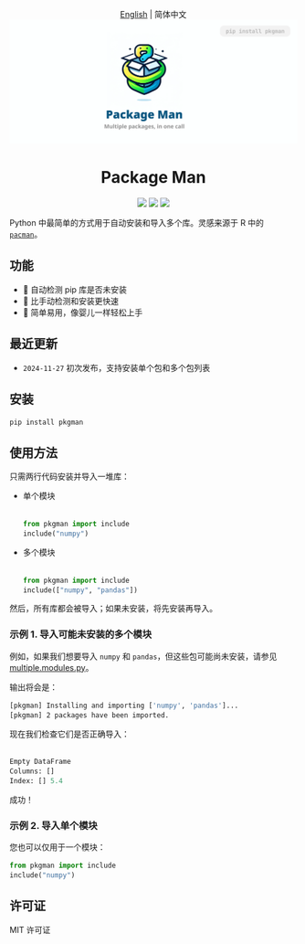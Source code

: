 <div align="center">

[English](README.md) | 简体中文
![img](./static/banner.png)
# Package Man
<p>
  <!-- PyPI -->
  <a href="https://pypi.org/project/pkgman/">
    <img src="https://img.shields.io/pypi/v/pkgman"/></a>
  <!-- License -->
  <a href="./LICENSE">
    <img src="https://img.shields.io/github/license/reycn/pkgman"/></a>
  <a href="https://t.me/pkgman">
    <img src="https://img.shields.io/badge/Telegram-2CA5E0?style=flat-squeare&logo=telegram&logoColor=white"/></a>
</p>
</div>

Python 中最简单的方式用于自动安装和导入多个库。灵感来源于 R 中的 [`pacman`](https://www.rdocumentation.org/packages/pacman/versions/0.5.1)。

## 功能

- 🤖 自动检测 pip 库是否未安装
- 🚀 比手动检测和安装更快速
- 👶 简单易用，像婴儿一样轻松上手

## 最近更新
- `2024-11-27` 初次发布，支持安装单个包和多个包列表

## 安装

`pip install pkgman`

## 使用方法
只需两行代码安装并导入一堆库：
- 单个模块
    ```Python

    from pkgman import include
    include("numpy")
    ```

- 多个模块

    ```Python

    from pkgman import include
    include(["numpy", "pandas"])
    ```
然后，所有库都会被导入；如果未安装，将先安装再导入。

### 示例 1. 导入可能未安装的多个模块
例如，如果我们想要导入 `numpy` 和 `pandas`，但这些包可能尚未安装，请参见 [multiple.modules.py](./example/multiple.modules.py)。

输出将会是：
```Bash
[pkgman] Installing and importing ['numpy', 'pandas']...
[pkgman] 2 packages have been imported.
```

现在我们检查它们是否正确导入：
```Python

Empty DataFrame
Columns: []
Index: [] 5.4
```

成功！

### 示例 2. 导入单个模块
您也可以仅用于一个模块：

```Python
from pkgman import include
include("numpy")
```

## 许可证
MIT 许可证
